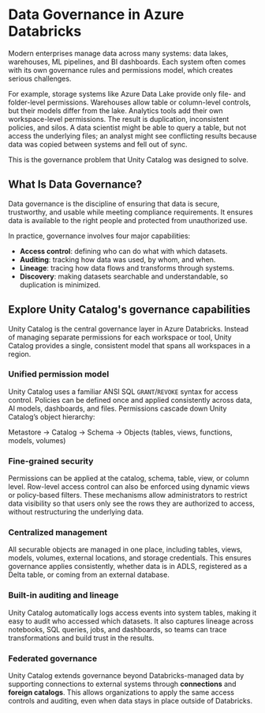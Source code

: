 ﻿# Data Governance in Azure Databricks

Modern enterprises manage data across many systems: data lakes, warehouses, ML pipelines, and BI dashboards. Each system often comes with its own governance rules and permissions model, which creates serious challenges.  

For example, storage systems like Azure Data Lake provide only file- and folder-level permissions. Warehouses allow table or column-level controls, but their models differ from the lake. Analytics tools add their own workspace-level permissions. The result is duplication, inconsistent policies, and silos. A data scientist might be able to query a table, but not access the underlying files; an analyst might see conflicting results because data was copied between systems and fell out of sync.  

This is the governance problem that Unity Catalog was designed to solve.  

## What Is Data Governance?

Data governance is the discipline of ensuring that data is secure, trustworthy, and usable while meeting compliance requirements. It ensures data is available to the right people and protected from unauthorized use.  

In practice, governance involves four major capabilities:

- **Access control**: defining who can do what with which datasets.  
- **Auditing**: tracking how data was used, by whom, and when.  
- **Lineage**: tracing how data flows and transforms through systems.  
- **Discovery**: making datasets searchable and understandable, so duplication is minimized.  

## Explore Unity Catalog's governance capabilities

Unity Catalog is the central governance layer in Azure Databricks. Instead of managing separate permissions for each workspace or tool, Unity Catalog provides a single, consistent model that spans all workspaces in a region.  

### Unified permission model  
Unity Catalog uses a familiar ANSI SQL `GRANT`/`REVOKE` syntax for access control. Policies can be defined once and applied consistently across data, AI models, dashboards, and files. Permissions cascade down Unity Catalog’s object hierarchy:

Metastore → Catalog → Schema → Objects (tables, views, functions, models, volumes)


### Fine-grained security  
Permissions can be applied at the catalog, schema, table, view, or column level. Row-level access control can also be enforced using dynamic views or policy-based filters. These mechanisms allow administrators to restrict data visibility so that users only see the rows they are authorized to access, without restructuring the underlying data.  

### Centralized management  
All securable objects are managed in one place, including tables, views, models, volumes, external locations, and storage credentials. This ensures governance applies consistently, whether data is in ADLS, registered as a Delta table, or coming from an external database.  

### Built-in auditing and lineage  
Unity Catalog automatically logs access events into system tables, making it easy to audit who accessed which datasets. It also captures lineage across notebooks, SQL queries, jobs, and dashboards, so teams can trace transformations and build trust in the results.  

### Federated governance  
Unity Catalog extends governance beyond Databricks-managed data by supporting connections to external systems through **connections** and **foreign catalogs**. This allows organizations to apply the same access controls and auditing, even when data stays in place outside of Databricks.  
